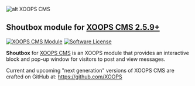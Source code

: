 ![alt XOOPS CMS](https://xoops.org/images/logoXoops4GithubRepository.png)
## Shoutbox module for  [XOOPS CMS 2.5.9+](https://xoops.org)
[![XOOPS CMS Module](https://img.shields.io/badge/XOOPS%20CMS-Module-blue.svg)](https://xoops.org)
[![Software License](https://img.shields.io/badge/license-GPL-brightgreen.svg?style=flat)](https://www.gnu.org/licenses/gpl-2.0.html)

**Shoutbox** for [XOOPS CMS](https://xoops.org) is an XOOPS module that provides an interactive block and pop-up window for visitors to post and view messages.

Current and upcoming "next generation" versions of XOOPS CMS are crafted on GitHub at: https://github.com/XOOPS
